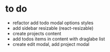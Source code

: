 # to do

- refactor add todo modal options styles
- add sidebar resizable (react-resizable)
- create projects content
- add todos items in content with draglabe list
- create edit modal, add project modal
